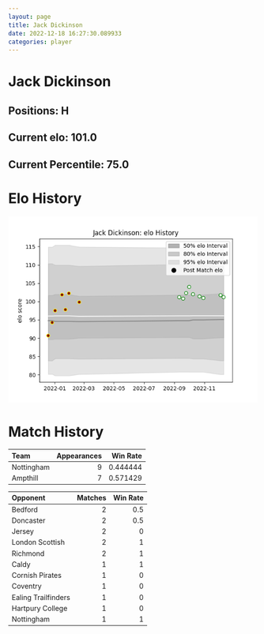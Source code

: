 ```yaml
---  
layout: page  
title: Jack Dickinson  
date: 2022-12-18 16:27:30.089933  
categories: player  
---
```

# Jack Dickinson

## Positions: H

## Current elo: 101.0

## Current Percentile: 75.0

# Elo History


![elo history](history_JackDickinson.png)
# Match History


| Team       |   Appearances |   Win Rate |
|:-----------|--------------:|-----------:|
| Nottingham |             9 |   0.444444 |
| Ampthill   |             7 |   0.571429 |

| Opponent            |   Matches |   Win Rate |
|:--------------------|----------:|-----------:|
| Bedford             |         2 |        0.5 |
| Doncaster           |         2 |        0.5 |
| Jersey              |         2 |        0   |
| London Scottish     |         2 |        1   |
| Richmond            |         2 |        1   |
| Caldy               |         1 |        1   |
| Cornish Pirates     |         1 |        0   |
| Coventry            |         1 |        0   |
| Ealing Trailfinders |         1 |        0   |
| Hartpury College    |         1 |        0   |
| Nottingham          |         1 |        1   |